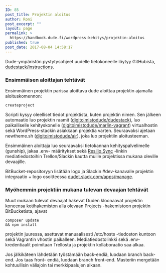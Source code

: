 ```yaml
---
ID: 85
post_title: Projektin aloitus
author: Roni
post_excerpt: ""
layout: page
permalink: >
  https://handbook.dude.fi/wordpress-kehitys/projektin-aloitus
published: true
post_date: 2017-08-04 14:58:17
---
```

Dude-ympäristön pystytysohjeet uudelle tietokoneelle löytyy GitHubista, <a href="https://github.com/digitoimistodude/dudestack-instructions" class="github">dudestack/instructions</a>.

<h3>Ensimmäisen aloittajan tehtävät</h3>

Ensimmäinen projektin parissa aloittava dude aloittaa projektin ajamalla aloituskomennon:

<pre class="language-bash"><code>createproject</code></pre>

Scripti kysyy oleelliset tiedot projektista, kuten projektin nimen. Sen jälkeen automaatio luo projektin raamit (<a class="github" href="https://github.com/digitoimistodude/dudestack">digitoimistodude/dudestack</a>), luo paikalliselle kehityskonelle (<a class="github" href="https://github.com/digitoimistodude/marlin-vagrant">digitoimistodude/marlin-vagrant</a>) virtualhostin sekä WordPress-stackin asiakkaan projektia varten. Seuraavaksi ajetaan newtheme.sh (<a class="github" href="https://github.com/digitoimistodude/air">digitoimistodude/air</a>), joka luo projektiin aloitusteeman.

Ensimmäinen aloittaja luo seuraavaksi tietokannan kehityspalvelimelle (gunship), jakaa .env- määritykset sekä <a href="https://www.resilio.com/individuals/">Resilio Sync</a> -linkin mediatiedostoihin Trellon/Slackin kautta muille projektissa mukana oleville devaajille.

BitBucket-repositoryyn lisätään logo ja Slackin #dev-kanavalle projektin integraatio + logo osoitteessa <a href="https://dudet.slack.com/apps/manage">dudet.slack.com/apps/manage</a>.

<h3>Myöhemmin projektiin mukana tulevan devaajan tehtävät</h3>

Muut mukaan tulevat devaajat hakevat Duden kloonaavat projektin koneensa kotihakemiston alla olevaan Projects -hakemistoon projektin BitBucketista, ajavat <pre class="language-bash"><code>composer update && npm install</code></pre> projektin juuressa, asettavat manuaalisesti /etc/hosts -tiedoston kuntoon sekä Vagrantin vhostin paikalleen. Mediatiedostolinkki sekä .env-kredentiaalit poimitaan Trellosta ja projektin kollaboraatio saa alkaa.

Jos jälkikäteen lähdetään työstämään back-endiä, luodaan branch back-end. Jos taas front- endiä, luodaan branch front-end. Masteriin mergetään kohtuullisin väliajoin tai merkkipaalujen aikaan.